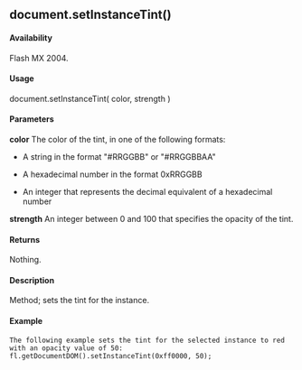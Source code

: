 ## document.setInstanceTint()

#### Availability

Flash MX 2004.

#### Usage

document.setInstanceTint( color, strength )

#### Parameters

**color** The color of the tint, in one of the following formats:

-   A string in the format "\#RRGGBB" or "\#RRGGBBAA"

-   A hexadecimal number in the format 0xRRGGBB

-   An integer that represents the decimal equivalent of a hexadecimal number

**strength** An integer between 0 and 100 that specifies the opacity of the tint.

#### Returns

Nothing.

#### Description

Method; sets the tint for the instance.

#### Example

```
The following example sets the tint for the selected instance to red with an opacity value of 50:
fl.getDocumentDOM().setInstanceTint(0xff0000, 50);

```